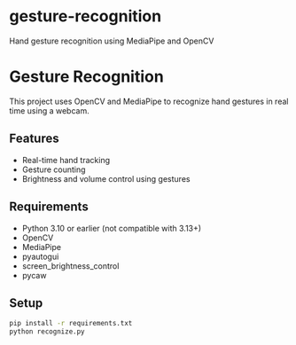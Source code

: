 # gesture-recognition
Hand gesture recognition using MediaPipe and OpenCV
# Gesture Recognition

This project uses OpenCV and MediaPipe to recognize hand gestures in real time using a webcam.

## Features
- Real-time hand tracking
- Gesture counting
- Brightness and volume control using gestures

## Requirements
- Python 3.10 or earlier (not compatible with 3.13+)
- OpenCV
- MediaPipe
- pyautogui
- screen_brightness_control
- pycaw

## Setup
```bash
pip install -r requirements.txt
python recognize.py
